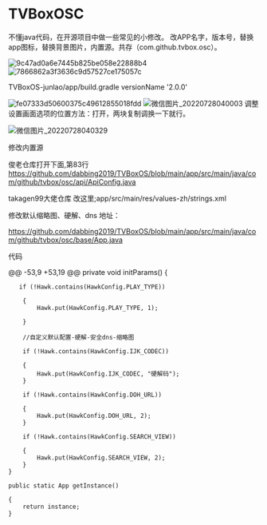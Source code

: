 # TVBoxOSC
不懂java代码，在开源项目中做一些常见的小修改。
改APP名字，版本号，替换app图标，替换背景图片，内置源。共存（com.github.tvbox.osc）。

![9c47ad0a6e7445b825be058e22888b4](https://user-images.githubusercontent.com/102397160/177658190-7863e8bb-619f-4ef3-88b6-2cb5a0c9084b.png)
![7866862a3f3636c9d57527ce175057c](https://user-images.githubusercontent.com/102397160/177658195-ca687aed-427a-4443-af35-df92240729bb.png)

TVBoxOS-junlao/app/build.gradle   versionName '2.0.0'

![fe07333d50600375c49612855018fdd](https://user-images.githubusercontent.com/102397160/177658197-ae104e2c-66d9-4e5f-9ea9-60675323574b.png)
![微信图片_20220728040003](https://user-images.githubusercontent.com/102397160/181361340-3d6f361c-8199-4a2b-a445-786ec9dad028.jpg)
调整设置画面选项的位置方法：打开，两块复制调换一下就行。

![微信图片_20220728040329](https://user-images.githubusercontent.com/102397160/181361920-cdcdffa7-5cd0-4b10-af2d-e850d59ae219.png)

修改内置源

俊老仓库打开下面,第83行
https://github.com/dabbing2019/TVBoxOS/blob/main/app/src/main/java/com/github/tvbox/osc/api/ApiConfig.java

takagen99大佬仓库 改这里;app/src/main/res/values-zh/strings.xml

修改默认缩略图、硬解、dns
地址：

https://github.com/dabbing2019/TVBoxOS/blob/main/app/src/main/java/com/github/tvbox/osc/base/App.java

代码

@@ -53,9 +53,19 @@ private void initParams() 
{
       
       if (!Hawk.contains(HawkConfig.PLAY_TYPE)) 
        
        {
            Hawk.put(HawkConfig.PLAY_TYPE, 1);
            
        }
        
        //自定义默认配置-硬解-安全dns-缩略图
        
        if (!Hawk.contains(HawkConfig.IJK_CODEC)) 
        
        {
            Hawk.put(HawkConfig.IJK_CODEC, "硬解码");
        }
        
        if (!Hawk.contains(HawkConfig.DOH_URL)) 
        
        {
            Hawk.put(HawkConfig.DOH_URL, 2);
        }
        
        if (!Hawk.contains(HawkConfig.SEARCH_VIEW))
        
        {
            Hawk.put(HawkConfig.SEARCH_VIEW, 2);
        }
    }

    public static App getInstance() 
    
    {
        return instance;
    }
